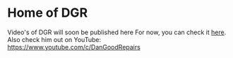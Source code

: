 # Home of DGR
Video's of DGR will soon be published here
For now, you can check it [here](https://archive.org/details/dgr_20211219).
Also check him out on YouTube: https://www.youtube.com/c/DanGoodRepairs
